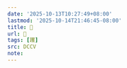 ```yaml
---
date: '2025-10-13T10:27:49+08:00'
lastmod: '2025-10-14T21:46:45-08:00'
title: 􃛅
url: 􃛅
tags: [躩]
src: DCCV
note:
---
```

